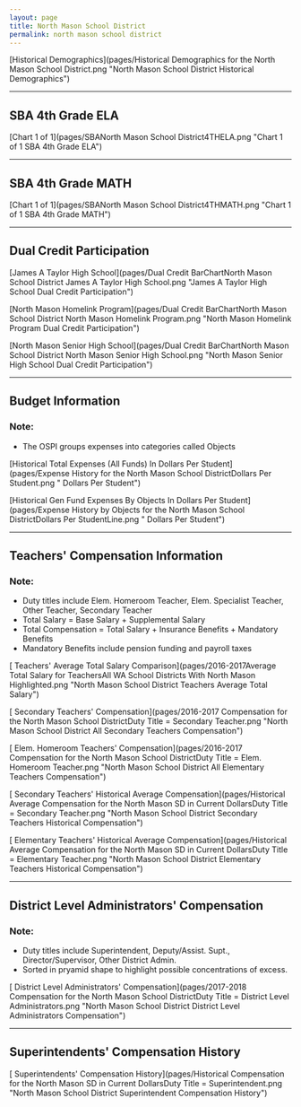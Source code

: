 ```yaml
---
layout: page
title: North Mason School District
permalink: north mason school district
---
```



[Historical Demographics](pages/Historical Demographics for the North Mason School District.png "North Mason School District Historical Demographics")

___

## SBA 4th Grade ELA

[Chart 1 of 1](pages/SBANorth Mason School District4THELA.png "Chart 1 of 1 SBA 4th Grade ELA")


___

## SBA 4th Grade MATH

[Chart 1 of 1](pages/SBANorth Mason School District4THMATH.png "Chart 1 of 1 SBA 4th Grade MATH")


___

## Dual Credit Participation

[James A Taylor High School](pages/Dual Credit BarChartNorth Mason School District James A Taylor High School.png "James A Taylor High School Dual Credit Participation")

[North Mason Homelink Program](pages/Dual Credit BarChartNorth Mason School District North Mason Homelink Program.png "North Mason Homelink Program Dual Credit Participation")

[North Mason Senior High School](pages/Dual Credit BarChartNorth Mason School District North Mason Senior High School.png "North Mason Senior High School Dual Credit Participation")


___

## Budget Information
### Note:
- The OSPI groups expenses into categories called Objects

[Historical Total Expenses (All Funds) In Dollars Per Student](pages/Expense History for the North Mason School DistrictDollars Per Student.png " Dollars Per Student")

[Historical Gen Fund Expenses By Objects In Dollars Per Student](pages/Expense History by Objects for the North Mason School DistrictDollars Per StudentLine.png " Dollars Per Student")


___

## Teachers' Compensation Information
### Note:
- Duty titles include Elem. Homeroom Teacher, Elem. Specialist Teacher, Other Teacher, Secondary Teacher
- Total Salary = Base Salary + Supplemental Salary
- Total Compensation = Total Salary + Insurance Benefits + Mandatory Benefits
- Mandatory Benefits include pension funding and payroll taxes

[ Teachers' Average Total Salary Comparison](pages/2016-2017Average Total Salary for TeachersAll WA School Districts With North Mason Highlighted.png "North Mason School District Teachers Average Total Salary")

[ Secondary Teachers' Compensation](pages/2016-2017 Compensation for the North Mason School DistrictDuty Title = Secondary Teacher.png "North Mason School District All Secondary Teachers Compensation")

[ Elem. Homeroom Teachers' Compensation](pages/2016-2017 Compensation for the North Mason School DistrictDuty Title = Elem. Homeroom Teacher.png "North Mason School District All Elementary Teachers Compensation")

[ Secondary Teachers' Historical Average Compensation](pages/Historical Average Compensation for the North Mason SD in Current DollarsDuty Title = Secondary Teacher.png "North Mason School District Secondary Teachers Historical Compensation")

[ Elementary Teachers' Historical Average Compensation](pages/Historical Average Compensation for the North Mason SD in Current DollarsDuty Title = Elementary Teacher.png "North Mason School District Elementary Teachers Historical Compensation")


___

## District Level Administrators' Compensation

### Note:
- Duty titles include Superintendent, Deputy/Assist. Supt., Director/Supervisor, Other District Admin.
- Sorted in pryamid shape to highlight possible concentrations of excess.

[ District Level Administrators' Compensation](pages/2017-2018 Compensation for the North Mason School DistrictDuty Title = District Level Administrators.png "North Mason School District District Level Administrators Compensation")


___

## Superintendents' Compensation History

[ Superintendents' Compensation History](pages/Historical Compensation for the North Mason SD in Current DollarsDuty Title = Superintendent.png "North Mason School District Superintendent Compensation History")

